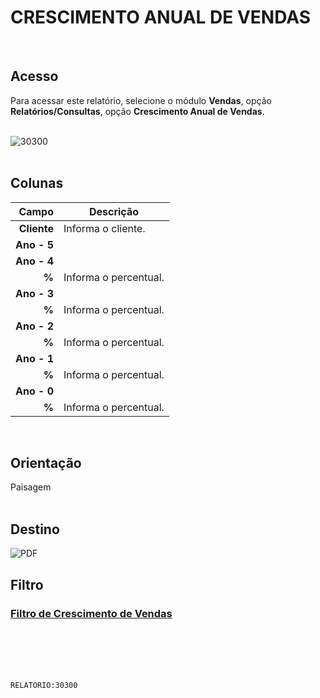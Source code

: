 # CRESCIMENTO ANUAL DE VENDAS
<br>

## Acesso
Para acessar este relatório, selecione o módulo **Vendas**, opção **Relatórios/Consultas**, opção **Crescimento Anual de Vendas**.
<br>
<br>

![30300](https://raw.githubusercontent.com/netforcews/docs-siscom/master/relatorios/imagens/30300.png)
<br>
<br>

## Colunas
Campo | Descrição
--:|---
**Cliente** | Informa o cliente.
**Ano - 5** | 
**Ano - 4** | 
**%** | Informa o percentual.
**Ano - 3** | 
**%** | Informa o percentual.
**Ano - 2** | 
**%** | Informa o percentual.
**Ano - 1** | 
**%** | Informa o percentual.
**Ano - 0** | 
**%** | Informa o percentual.
<br>

## Orientação
Paisagem   
<br>

## Destino
 ![PDF](https://raw.githubusercontent.com/netforcews/docs-siscom/master/relatorios/imagens/pdf-48.png)
<br>

## Filtro
### [Filtro de Crescimento de Vendas](/geral/rel-filtro-crescimento-venda.md)
<br>
<br>
<br>
<br>

```RELATORIO:30300```
